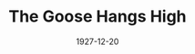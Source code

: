 ---
title: The Goose Hangs High
date: 1927-12-20
closing_date: 
layout: productions
featured_image: 
image_caption:
image_credit:
playbill:
category:
Theatre: Theatre Jacksonville
cast:
  Rhoda:
    - Anne Emmeline Overstreet
  Julia Murdock: Elizabeth Palmer Tyler
  Dagmar Carroll: Ella Broward
  Mrs. Bradley: Faith Hendren
  Elliot Kimkerly: Gordon McCauley
  Eunice Ingals: Irene Von Osthoff
  Noel Derky: Joseph Marron
  Ronald Murdock: Lawrence Perkins
  Leo Day: Leo Finney
  Lois Ingals: Mary Lou Sanderson
  Bernard Ingals: Philip Devlin
  Bradley Ingals: Ralph W. Cooper, Jr.
  Hugh Ingals: Thomas K. Shuff, Jr.
crew:
  Director: Paul Stuart Buchanan
  Lighting: Martha Race
  Scenery: Anne C. Lalor
  Props:
    - Anne Emmeline Overstreet
    - Elizabeth Penfield
    - Mrs. O.Z. Tyler
external_links:
---
